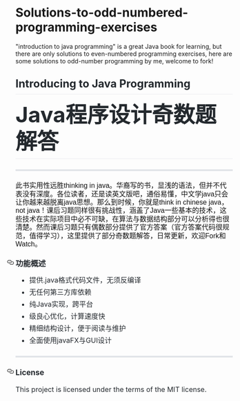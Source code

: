# Solutions-to-odd-numbered-programming-exercises
"introduction to java programming" is a great Java book for learning, but there are only solutions to even-numbered programming exercises, here are some solutions to odd-number programming by me, welcome to fork!
<p style="margin: 0px; padding: 0px 0px 15px; word-wrap: break-word; color: rgb(73, 73, 73); font-family: Helvetica, Arial, sans-serif;">
	<h1 style="font-size: 25px; line-height: 1.25; box-sizing: border-box; margin-right: 0px; margin-bottom: 16px; margin-left: 0px; padding-bottom: 0.3em; border-bottom-width: 1px; border-bottom-style: solid; border-bottom-color: rgb(234, 236, 239); color: rgb(36, 41, 46); font-family: -apple-system, BlinkMacSystemFont, 'Segoe UI', Helvetica, Arial, sans-serif, 'Apple Color Emoji', 'Segoe UI Emoji', 'Segoe UI Symbol'; margin-top: 0px !important;">
		Introducing to Java Programming&nbsp;
	</h1>
	<h1 style="box-sizing: border-box; margin-right: 0px; margin-bottom: 16px; margin-left: 0px; padding-bottom: 0.3em; border-bottom-width: 1px; border-bottom-style: solid; border-bottom-color: rgb(234, 236, 239); color: rgb(36, 41, 46); font-family: -apple-system, BlinkMacSystemFont, 'Segoe UI', Helvetica, Arial, sans-serif, 'Apple Color Emoji', 'Segoe UI Emoji', 'Segoe UI Symbol'; margin-top: 0px !important;">
		<span style="font-size: 50px; line-height: 62.5px;">Java程序设计奇数题解答</span><span style="font-size: 25px; line-height: 1.25;">&nbsp;</span>
	</h1>
	<hr style="font-size: 16px; line-height: 24px; box-sizing: content-box; height: 0.25em; overflow: hidden; margin: 24px 0px; border: 0px; border-image-source: initial; border-image-slice: initial; border-image-width: initial; border-image-outset: initial; border-image-repeat: initial; padding: 0px; color: rgb(36, 41, 46); font-family: -apple-system, BlinkMacSystemFont, 'Segoe UI', Helvetica, Arial, sans-serif, 'Apple Color Emoji', 'Segoe UI Emoji', 'Segoe UI Symbol'; background-image: initial; background-attachment: initial; background-color: rgb(225, 228, 232); background-size: initial; background-origin: initial; background-clip: initial; background-position: initial; background-repeat: initial;" />
</p>
<p style="font-size: 16px; line-height: 24px; box-sizing: border-box; margin-top: 0px; margin-bottom: 16px; color: rgb(36, 41, 46); font-family: -apple-system, BlinkMacSystemFont, 'Segoe UI', Helvetica, Arial, sans-serif, 'Apple Color Emoji', 'Segoe UI Emoji', 'Segoe UI Symbol';">
	<span style="color: rgb(17, 17, 17); font-family: Helvetica, Arial, sans-serif; line-height: 19.4400005340576px;">此书实用性远胜thinking in java。华裔写的书，显浅的语法，但并不代表没有深度。各位读者，还是读英文版吧，通俗易懂，中文学java只会让你越来越脱离java思想。那么到时候，你就是think in chinese java，not java！课后习题同样很有挑战性，涵盖了Java一些基本的技术，这些技术在实际项目中必不可缺，在算法与数据结构部分可以分析得也很清楚。然而课后习题只有偶数部分提供了官方答案（官方答案代码很规范，值得学习），这里提供了部分奇数题解答，日常更新，欢迎Fork和Watch。</span>
</p>
<h3 style="font-size: 1.25em; line-height: 1.25; box-sizing: border-box; margin-top: 24px; margin-bottom: 16px; color: rgb(36, 41, 46); font-family: -apple-system, BlinkMacSystemFont, 'Segoe UI', Helvetica, Arial, sans-serif, 'Apple Color Emoji', 'Segoe UI Emoji', 'Segoe UI Symbol';">
	<a id="user-content-功能概述" class="anchor" href="https://github.com/Tencent/ncnn#功能概述" aria-hidden="true" style="box-sizing: border-box; color: rgb(3, 102, 214); text-decoration: none; float: left; padding-right: 4px; margin-left: -20px; line-height: 1; background-color: transparent;"><svg aria-hidden="true" class="octicon octicon-link" height="16" version="1.1" viewbox="0 0 16 16" width="16"><path fill-rule="evenodd" d="M4 9h1v1H4c-1.5 0-3-1.69-3-3.5S2.55 3 4 3h4c1.45 0 3 1.69 3 3.5 0 1.41-.91 2.72-2 3.25V8.59c.58-.45 1-1.27 1-2.09C10 5.22 8.98 4 8 4H4c-.98 0-2 1.22-2 2.5S3 9 4 9zm9-3h-1v1h1c1 0 2 1.22 2 2.5S13.98 12 13 12H9c-.98 0-2-1.22-2-2.5 0-.83.42-1.64 1-2.09V6.25c-1.09.53-2 1.84-2 3.25C6 11.31 7.55 13 9 13h4c1.45 0 3-1.69 3-3.5S14.5 6 13 6z"></path></svg></a>功能概述
</h3>
<ul style="font-size: 16px; line-height: 24px; box-sizing: border-box; padding-left: 2em; margin-top: 0px; margin-bottom: 16px; color: rgb(36, 41, 46); font-family: -apple-system, BlinkMacSystemFont, 'Segoe UI', Helvetica, Arial, sans-serif, 'Apple Color Emoji', 'Segoe UI Emoji', 'Segoe UI Symbol';">
	<li style="box-sizing: border-box;">
		提供.java格式代码文件，无须反编译
	</li>
	<li style="box-sizing: border-box; margin-top: 0.25em;">
		无任何第三方库依赖
	</li>
	<li style="box-sizing: border-box; margin-top: 0.25em;">
		纯Java实现，跨平台
	</li>
	<li style="box-sizing: border-box; margin-top: 0.25em;">
		级良心优化，计算速度快
	</li>
	<li style="box-sizing: border-box; margin-top: 0.25em;">
		精细结构设计，便于阅读与维护
	</li>
	<li style="box-sizing: border-box; margin-top: 0.25em;">
		全面使用javaFX与GUI设计
	</li>
</ul>
<hr style="font-size: 16px; line-height: 24px; box-sizing: content-box; height: 0.25em; overflow: hidden; margin: 24px 0px; border: 0px; border-image-source: initial; border-image-slice: initial; border-image-width: initial; border-image-outset: initial; border-image-repeat: initial; padding: 0px; color: rgb(36, 41, 46); font-family: -apple-system, BlinkMacSystemFont, 'Segoe UI', Helvetica, Arial, sans-serif, 'Apple Color Emoji', 'Segoe UI Emoji', 'Segoe UI Symbol'; background-image: initial; background-attachment: initial; background-color: rgb(225, 228, 232); background-size: initial; background-origin: initial; background-clip: initial; background-position: initial; background-repeat: initial;" />
<h3 style="font-size: 1.25em; line-height: 1.25; box-sizing: border-box; margin-top: 24px; margin-bottom: 16px; color: rgb(36, 41, 46); font-family: -apple-system, BlinkMacSystemFont, 'Segoe UI', Helvetica, Arial, sans-serif, 'Apple Color Emoji', 'Segoe UI Emoji', 'Segoe UI Symbol';">
	<a id="user-content-license" class="anchor" href="https://github.com/Tencent/ncnn#license" aria-hidden="true" style="box-sizing: border-box; color: rgb(3, 102, 214); text-decoration: none; float: left; padding-right: 4px; margin-left: -20px; line-height: 1; background-color: transparent;"><svg aria-hidden="true" class="octicon octicon-link" height="16" version="1.1" viewbox="0 0 16 16" width="16"><path fill-rule="evenodd" d="M4 9h1v1H4c-1.5 0-3-1.69-3-3.5S2.55 3 4 3h4c1.45 0 3 1.69 3 3.5 0 1.41-.91 2.72-2 3.25V8.59c.58-.45 1-1.27 1-2.09C10 5.22 8.98 4 8 4H4c-.98 0-2 1.22-2 2.5S3 9 4 9zm9-3h-1v1h1c1 0 2 1.22 2 2.5S13.98 12 13 12H9c-.98 0-2-1.22-2-2.5 0-.83.42-1.64 1-2.09V6.25c-1.09.53-2 1.84-2 3.25C6 11.31 7.55 13 9 13h4c1.45 0 3-1.69 3-3.5S14.5 6 13 6z"></path></svg></a>License
</h3>
<p style="font-size: 16px; line-height: 24px; box-sizing: border-box; margin-top: 0px; color: rgb(36, 41, 46); font-family: -apple-system, BlinkMacSystemFont, 'Segoe UI', Helvetica, Arial, sans-serif, 'Apple Color Emoji', 'Segoe UI Emoji', 'Segoe UI Symbol'; margin-bottom: 0px !important;">
	<span style="color: rgb(36, 41, 46); font-family: -apple-system, BlinkMacSystemFont, 'Segoe UI', Helvetica, Arial, sans-serif, 'Apple Color Emoji', 'Segoe UI Emoji', 'Segoe UI Symbol'; font-size: 16px; line-height: 24px;">This project is licensed under the terms of the MIT license.</span>
</p>
<br />
